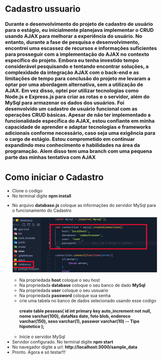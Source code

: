 <h1>Cadastro ussuario</h1>
<div>
    <p>
    <h3>Durante o desenvolvimento do projeto de cadastro de usuário para o estágio, eu inicialmente planejava implementar o CRUD usando AJAX para melhorar a experiência do usuário. No entanto, durante a fase de pesquisa e desenvolvimento, encontrei uma escassez de recursos e informações suficientes para prosseguir com a implementação do AJAX no contexto específico do projeto.
    Embora eu tenha investido tempo considerável pesquisando e tentando encontrar soluções, a complexidade da integração AJAX com o back-end e as limitações de tempo para conclusão do projeto me levaram a optar por uma abordagem alternativa, sem a utilização de AJAX.
    Em vez disso, optei por utilizar tecnologias como Node.js e Express.js para criar as rotas e o servidor, além do MySql para armazenar os dados dos usuários. Foi desenvolvido um cadastro de usuário funcional com as operações CRUD básicas.
    Apesar de não ter implementado a funcionalidade específica do AJAX, estou confiante em minha capacidade de aprender e adaptar tecnologias e frameworks adicionais conforme necessário, caso seja uma exigência para o cargo de estágio. Estou comprometido em continuar expandindo meu conhecimento e habilidades na área da programação. Alem disso tem uma branch com uma pequena parte das minhas tentativa com AJAX</h3>
    </p>
</div>

<div>
    <h1>Como iniciar o Cadastro</h1>
    <ul>
        <li>Clone o codigo</li>
        <li>No terminal digite <b>npm install</b></li> 
        <li>
            <div>
                <p>No arquivo <b>database.js</b> coloque as informações do servidor MySql para o funcionamento do Cadastro</p>

![Alt text](image.png)
            </div>
        </li>
        <ul>
            <li>Na propriedada <b>host</b> coloque o seu host</li>
            <li>Na propriedada <b>database</b> coloque o seu banco de dado <b>MySql</b></li>
            <li>Na propriedada <b>user</b> coloque o seu ussuario</li>
            <li>Na propriedada <b>password</b> coloque sua senha</li>
            <li>crie uma tabela no banco de dados selecionado usando esse codigo <br><br><b>create table pessoas(
                id int primary key auto_increment not null,
                nome varchar(100),  dataNas date,
                foto blob, 
                endereco varchar(150),
                sexo varchar(1),
                passwor varchar(10) -- Tipo hipotetico
            );</b><br><br>
            <li>Inicie o servidor MySql</li>
            </li>
        </ul>
        <li>Servidor configurado. No terminal digite <b>npm start</b>
        </li>
        <li>No navegador digite a url: <b>http://localhost:3000/sample_data</b></li>
        <li>Pronto. Agora e só testar!!!</li>
    </ul>
</div>